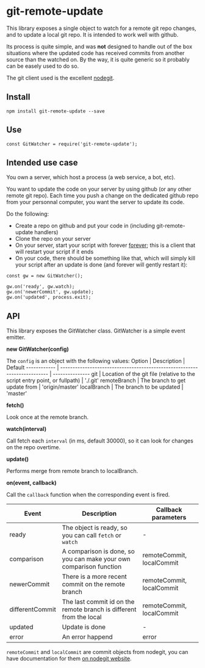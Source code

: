# git-remote-update

This library exposes a single object to watch for a remote git repo changes, and to update a local git repo. It is intended to work well with github.

Its process is quite simple, and was **not** designed to handle out of the box situations where the updated code has received commits from another source than the watched on. By the way, it is quite generic so it probably can be easely used to do so.

The git client used is the excellent [nodegit](http://www.nodegit.org/).

## Install

`npm install git-remote-update --save`

## Use

`const GitWatcher = require('git-remote-update');`

## Intended use case

You own a server, which host a process (a web service, a bot, etc).

You want to update the code on your server by using github (or any other remote git repo). Each time you push a change on the dedicated github repo from your personnal computer, you want the server to update its code.

Do the following:
- Create a repo on github and put your code in (including git-remote-update handlers)
- Clone the repo on your server
- On your server, start your script with forever [forever](https://github.com/foreverjs/forever); this is a client that will restart your script if it ends
- On your code, there should be something like that, which will simply kill your script after an update is done (and forever will gently restart it):

```
const gw = new GitWatcher();

gw.on('ready', gw.watch);
gw.on('newerCommit', gw.update);
gw.on('updated', process.exit);
```

## API
This library exposes the GitWatcher class. GitWatcher is a simple event emitter.

**new GitWatcher(config)**

The `config` is an object with the following values:
Option       | Description                                                                | Default
------------ | -------------------------------------------------------------------------  | ---------------
git          | Location of the git file (relative to the script entry point, or fullpath) | './.git'
remoteBranch | The branch to get update from                                              | 'origin/master'
localBranch  | The branch to be updated                                                   | 'master'

**fetch()**

Look once at the remote branch.

**watch(interval)**

Call fetch each `interval` (in ms, default 30000), so it can look for changes on the repo overtime.

**update()**

Performs merge from remote branch to localBranch.

**on(event, callback)**

Call the `callback` function when the corresponding event is fired.

Event           | Description                                                                | Callback parameters
--------------- | -------------------------------------------------------------------------  | -------------------------
ready           | The object is ready, so you can call `fetch` or `watch`                    | -
comparison      | A comparison is done, so you can make your own comparison function         | remoteCommit, localCommit
newerCommit     | There is a more recent commit on the remote branch                         | remoteCommit, localCommit
differentCommit | The last commit id on the remote branch is different from the local        | remoteCommit, localCommit
updated         | Update is done                                                             | -
error           | An error happend                                                           | error

`remoteCommit` and `localCommit` are commit objects from nodegit, you can have documentation for them [on nodegit website](http://www.nodegit.org/api/commit/).
